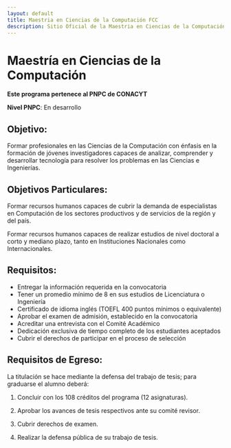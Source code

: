 ```yaml
---
layout: default
title: Maestria en Ciencias de la Computación FCC
description: Sitio Oficial de la Maestria en Ciencias de la Computación de la Benemérita Universidad Autónoma de Puebla.
---
```


# Maestría en Ciencias de la Computación

**Este programa pertenece al PNPC de CONACYT**

**Nivel PNPC**: En desarrollo

## Objetivo:
Formar profesionales en las Ciencias de la Computación con énfasis en la formación de jóvenes investigadores capaces de analizar, comprender y desarrollar tecnología para resolver los problemas en las Ciencias e Ingenierías.


## Objetivos Particulares:
Formar recursos humanos capaces de cubrir la demanda de especialistas en Computación de los sectores productivos y de servicios de la región y del país.

Formar recursos humanos capaces de realizar estudios de nivel doctoral a corto y mediano plazo, tanto en Instituciones Nacionales como Internacionales.


## Requisitos:
- Entregar la información requerida en la convocatoria
- Tener un promedio mínimo de 8 en sus estudios de Licenciatura o Ingeniería
- Certificado de idioma inglés (TOEFL 400 puntos mínimos o equivalente)
- Aprobar el examen de admisión, establecido en la convocatoria
- Acreditar una entrevista con el Comité Académico
- Dedicación exclusiva de tiempo completo de los estudiantes aceptados
- Cubrir el derechos de participar en el proceso de selección


## Requisitos de Egreso:
La titulación se hace mediante la defensa del trabajo de tesis; para graduarse el alumno deberá:

1. Concluir con los 108 créditos del programa (12 asignaturas).

2. Aprobar los avances de tesis respectivos ante su comité revisor.

3. Cubrir derechos de examen.

4. Realizar la defensa pública de su trabajo de tesis.


